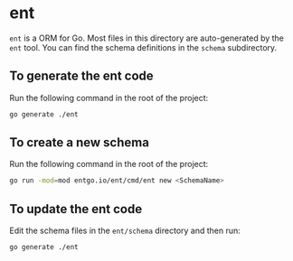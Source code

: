 # ent

`ent` is a ORM for Go. Most files in this directory are auto-generated by the `ent` tool. You can find the schema definitions in the `schema` subdirectory.

## To generate the ent code

Run the following command in the root of the project:

```bash
go generate ./ent
```

## To create a new schema

Run the following command in the root of the project:

```bash
go run -mod=mod entgo.io/ent/cmd/ent new <SchemaName>
```

## To update the ent code

Edit the schema files in the `ent/schema` directory and then run:

```bash
go generate ./ent
```
